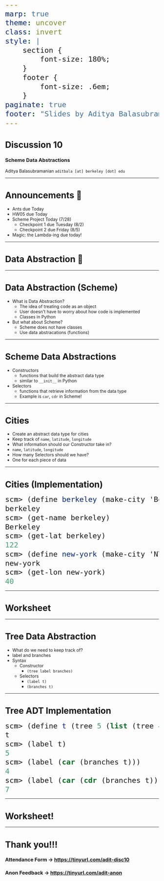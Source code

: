 ```yaml
---
marp: true
theme: uncover
class: invert
style: |
    section {
        font-size: 180%;
    }
    footer {
        font-size: .6em;
    }
paginate: true
footer: "Slides by Aditya Balasubramanian"
---
```


<!-- 
_paginate: false
_footer: Slides available at [`teaching.aditbala.com`](https://teaching.aditbala.com)
_class: invert
-->

# <!--fit--> Discussion 10

### Scheme Data Abstractions

Aditya Balasubramanian
`aditbala [at] berkeley [dot] edu`

---

<!-- 
_class: invert
_footer: 7/18
_backgroundColor: #2222
-->

# Announcements :mega:

- Ants due Today
- HW05 due Today
- Scheme Project Today (7/28)
    - Checkpoint 1 due Tuesday (8/2)
    - Checkpoint 2 due Friday (8/5)
- Magic: the Lambda-ing due today!
    
---

# <!-- fit --> Data Abstraction :art:

---

# Data Abstraction (Scheme)

* What is Data Abstraction?
    - The idea of treating code as an object
    - User doesn't have to worry about how code is implemented
    - Classes in Python
* But what about Scheme?
    - Scheme does not have classes
    - Use data abstracations (functions)

---

# Scheme Data Abstractions

* Constructors
    - functions that build the abstract data type
    - similar to `__init__` in Python
* Selectors
    - functions that retrieve information from the data type
    - Example is `car`, `cdr` in Scheme!

---
# Cities

* Create an abstract data type for cities
* Keep track of `name`, `latitude`, `longitude`
* What information should our Constructor take in?
* `name`, `latitude`, `longitude`
* How many Selectors should we have?
* One for each piece of data

---
<style scoped>
  pre > code {
    font-size: 170%;
  }
</style>    
# Cities (Implementation)

```Scheme
scm> (define berkeley (make-city 'Berkeley 122 37))
berkeley
scm> (get-name berkeley)
Berkeley
scm> (get-lat berkeley)
122
scm> (define new-york (make-city 'NYC 74 40))
new-york
scm> (get-lon new-york)
40
```

---

# Worksheet

---

# Tree Data Abstraction

* What do we need to keep track of?
* label and branches
* Syntax
    - Constructor
        - `(tree label branches)`
    - Selectors
        - `(label t)`
        - `(branches t)`

---
<style scoped>
  pre > code {
    font-size: 170%;
  }
</style>
# Tree ADT Implementation

```Scheme
scm> (define t (tree 5 (list (tree 4 nil) (tree 7 nil))))
t
scm> (label t)
5
scm> (label (car (branches t)))
4
scm> (label (car (cdr (branches t))))
7
```

---

# Worksheet!

---

# Thank you!!!

### Attendance Form -> https://tinyurl.com/adit-disc10

### Anon Feedback -> https://tinyurl.com/adit-anon


